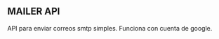 MAILER API
------------------------------------------------------------------------------------------------------------------

API para enviar correos smtp simples. Funciona con cuenta de google.


